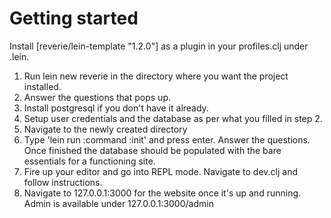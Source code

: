 # Getting started


Install [reverie/lein-template "1.2.0"] as a plugin in your profiles.clj under .lein. 

1. Run lein new reverie <name-of-project> in the directory where you want the project installed.
2. Answer the questions that pops up.
3. Install postgresql if you don't have it already.
4. Setup user credentials and the database as per what you filled in step 2.
5. Navigate to the newly created directory <name-of-project>
6. Type 'lein run :command :init' and press enter. Answer the questions. Once finished the database should be populated with the bare essentials for a functioning site.
7. Fire up your editor and go into REPL mode. Navigate to dev.clj and follow instructions.
8. Navigate to 127.0.0.1:3000 for the website once it's up and running. Admin is available under 127.0.0.1:3000/admin

